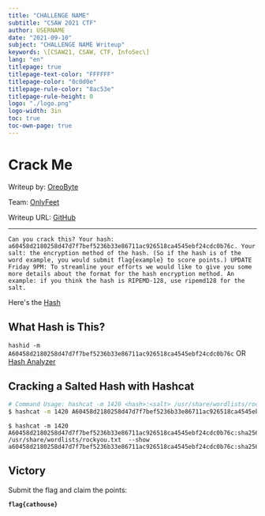```yaml
---
title: "CHALLENGE NAME"
subtitle: "CSAW 2021 CTF"
author: USERNAME
date: "2021-09-10"
subject: "CHALLENGE NAME Writeup"
keywords: \[CSAW21, CSAW, CTF, InfoSec\]
lang: "en"
titlepage: true
titlepage-text-color: "FFFFFF"
titlepage-color: "0c0d0e"
titlepage-rule-color: "8ac53e"
titlepage-rule-height: 0
logo: "./logo.png"
logo-width: 3in
toc: true
toc-own-page: true
---
```


# Crack Me

Writeup by: [OreoByte](https://github.com/OreoByte)

Team: [OnlyFeet](https://ctftime.org/team/144644)

Writeup URL: [GitHub](https://infosecstreams.github.io/csaw21/crack-me/)

----

```text
Can you crack this? Your hash: a60458d2180258d47d7f7bef5236b33e86711ac926518ca4545ebf24cdc0b76c. Your salt: the encryption method of the hash. (So if the hash is of the word example, you would submit flag{example} to score points.) UPDATE Friday 9PM: To streamline your efforts we would like to give you some more details about the format for the hash encryption method. An example: if you think the hash is RIPEMD-128, use ripemd128 for the salt.
```

Here's the [Hash](./hash)

## What Hash is This?

`hashid -m A60458d2180258d47d7f7bef5236b33e86711ac926518ca4545ebf24cdc0b76c`
OR
[Hash Analyzer](https://www.tunnelsup.com/hash-analyzer/)

## Cracking a Salted Hash with Hashcat

```bash
# Command Usage: hashcat -m 1420 <hash>:<salt> /usr/share/wordlists/rockyou.txt
$ hashcat -m 1420 A60458d2180258d47d7f7bef5236b33e86711ac926518ca4545ebf24cdc0b76c:sha256 /usr/share/wordlists/rockyou.txt
```

```text
$ hashcat -m 1420 A60458d2180258d47d7f7bef5236b33e86711ac926518ca4545ebf24cdc0b76c:sha256 /usr/share/wordlists/rockyou.txt  --show
a60458d2180258d47d7f7bef5236b33e86711ac926518ca4545ebf24cdc0b76c:sha256:cathouse
```

## Victory

Submit the flag and claim the points:

**`flag{cathouse}`**
